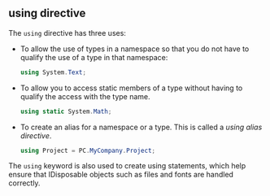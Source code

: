 ## using directive

The `using` directive has three uses:

- To allow the use of types in a namespace so that you do not have to qualify the use of a type in that namespace:
	```c#
	using System.Text; 
	```
- To allow you to access static members of a type without having to qualify the access with the type name.
	```c#
	using static System.Math;
	```
- To create an alias for a namespace or a type. This is called a *using alias directive*.
	```c#
	using Project = PC.MyCompany.Project; 
	```
The `using` keyword is also used to create using statements, which help ensure that IDisposable objects such as files and fonts are handled correctly.
<!--stackedit_data:
eyJoaXN0b3J5IjpbOTAxOTc2MzM3XX0=
-->